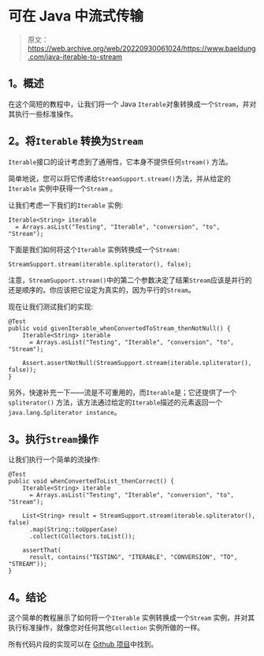 # 可在 Java 中流式传输

> 原文：<https://web.archive.org/web/20220930061024/https://www.baeldung.com/java-iterable-to-stream>

## 1。概述

在这个简短的教程中，让我们将一个 Java `Iterable`对象转换成一个`Stream`，并对其执行一些标准操作。

## 2。将`Iterable` 转换为`Stream`

`Iterable`接口的设计考虑到了通用性，它本身不提供任何`stream()` 方法。

简单地说，您可以将它传递给`StreamSupport.stream()`方法，并从给定的`Iterable` 实例中获得一个`Stream` 。

让我们考虑一下我们的`Iterable` 实例:

```
Iterable<String> iterable 
  = Arrays.asList("Testing", "Iterable", "conversion", "to", "Stream");
```

下面是我们如何将这个`Iterable` 实例转换成一个`Stream:`

```
StreamSupport.stream(iterable.spliterator(), false);
```

注意，`StreamSupport.stream()`中的第二个参数决定了结果`Stream`应该是并行的还是顺序的。你应该把它设定为真实的，因为平行的`Stream`。

现在让我们测试我们的实现:

```
@Test
public void givenIterable_whenConvertedToStream_thenNotNull() {
    Iterable<String> iterable 
      = Arrays.asList("Testing", "Iterable", "conversion", "to", "Stream");

    Assert.assertNotNull(StreamSupport.stream(iterable.spliterator(), false));
}
```

另外，快速补充一下——流是不可重用的，而`Iterable`是；它还提供了一个`spliterator()` 方法，该方法通过给定的`Iterable`描述的元素返回一个`java.lang.Spliterator instance`。

## 3。执行`Stream`操作

让我们执行一个简单的流操作:

```
@Test
public void whenConvertedToList_thenCorrect() {
    Iterable<String> iterable 
      = Arrays.asList("Testing", "Iterable", "conversion", "to", "Stream");

    List<String> result = StreamSupport.stream(iterable.spliterator(), false)
      .map(String::toUpperCase)
      .collect(Collectors.toList());

    assertThat(
      result, contains("TESTING", "ITERABLE", "CONVERSION", "TO", "STREAM"));
}
```

## 4。结论

这个简单的教程展示了如何将一个`Iterable` 实例转换成一个`Stream` 实例，并对其执行标准操作，就像您对任何其他`Collection` 实例所做的一样。

所有代码片段的实现可以在 [Github 项目](https://web.archive.org/web/20221205202900/https://github.com/eugenp/tutorials/tree/master/core-java-modules/core-java-streams)中找到。